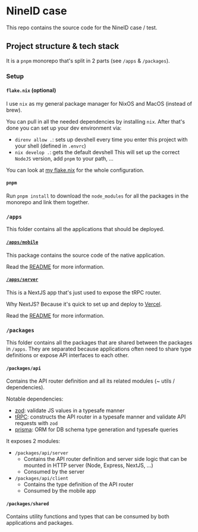 # NineID case
This repo contains the source code for the NineID case / test.

## Project structure & tech stack
It is a `pnpm` monorepo that's split in 2 parts (see `/apps` & `/packages`).

### Setup
#### `flake.nix` (optional)
I use `nix` as my general package manager for NixOS and MacOS (instead of brew).

You can pull in all the needed dependencies by installing `nix`.
After that's done you can set up your dev environment via:
 - `direnv allow .`: sets up devshell every time you enter this project with your shell (defined in `.envrc`)
 - `nix develop .`: gets the default devshell
This will set up the correct `NodeJS` version, add `pnpm` to your path, ...

You can look at [my flake.nix](./flake.nix) for the whole configuration.

#### `pnpm`
Run `pnpm install` to download the `node_modules` for all the packages 
in the monorepo and link them together.

### `/apps`
This folder contains all the applications that should be deployed.

#### [`/apps/mobile`](./apps/mobile/README.md)
This package contains the source code of the native application.

Read the [README](./apps/mobile/README.md) for more information.

#### [`/apps/server`](./apps/server/README.md)
This is a NextJS app that's just used to expose the tRPC router.

Why NextJS? Because it's quick to set up and deploy to [Vercel](https://vercel.com).

Read the [README](./apps/server/README.md) for more information.

### `/packages`
This folder contains all the packages that are shared between the packages in `/apps`.
They are separated because applications often need to share type definitions or expose API interfaces to each other.

#### `/packages/api`
Contains the API router definition and all its related modules (~ utils / dependencies).

Notable dependencies: 
 - [zod](https://zod.dev/): validate JS values in a typesafe manner
 - [tRPC](https://trpc.io/): constructs the API router in a typesafe manner and validate API requests with `zod`
 - [prisma](https://www.prisma.io/client): ORM for DB schema type generation and typesafe queries


It exposes 2 modules:
 - `/packages/api/server`
    - Contains the API router definition and server side logic that can be mounted in HTTP server (Node, Express, NextJS, ...)
    - Consumed by the server
 - `/packages/api/client`
    - Contains the type definition of the API router
    - Consumed by the mobile app

#### `/packages/shared`
Contains utility functions and types that can be consumed by both applications and packages.
